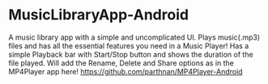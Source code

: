 # MusicLibraryApp-Android
A music library app with a simple and uncomplicated UI. Plays music(.mp3) files and has all the essential features you need in a Music Player! 
Has a simple Playback bar with Start/Stop button and shows the duration of the file played. Will add the Rename, Delete and Share options as in the MP4Player app here! https://github.com/parthnan/MP4Player-Android
